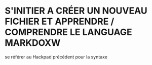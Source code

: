 # S'INITIER A CRÉER UN NOUVEAU FICHIER ET APPRENDRE / COMPRENDRE LE LANGUAGE MARKDOXW
se référer au Hackpad précédent pour la syntaxe
